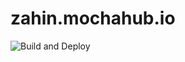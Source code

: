 # zahin.mochahub.io
![Build and Deploy](https://github.com/zahin-mohammad/zahin.mochahub.io/workflows/Build%20and%20Deploy/badge.svg?branch=master&event=deployment_status)
